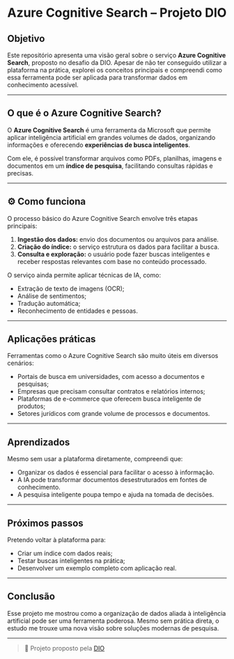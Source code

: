 # Azure Cognitive Search – Projeto DIO

## Objetivo

Este repositório apresenta uma visão geral sobre o serviço **Azure Cognitive Search**, proposto no desafio da DIO. Apesar de não ter conseguido utilizar a plataforma na prática, explorei os conceitos principais e compreendi como essa ferramenta pode ser aplicada para transformar dados em conhecimento acessível.

---

## O que é o Azure Cognitive Search?

O **Azure Cognitive Search** é uma ferramenta da Microsoft que permite aplicar inteligência artificial em grandes volumes de dados, organizando informações e oferecendo **experiências de busca inteligentes**.

Com ele, é possível transformar arquivos como PDFs, planilhas, imagens e documentos em um **índice de pesquisa**, facilitando consultas rápidas e precisas.

---

## ⚙️ Como funciona

O processo básico do Azure Cognitive Search envolve três etapas principais:

1. **Ingestão dos dados:** envio dos documentos ou arquivos para análise.
2. **Criação do índice:** o serviço estrutura os dados para facilitar a busca.
3. **Consulta e exploração:** o usuário pode fazer buscas inteligentes e receber respostas relevantes com base no conteúdo processado.

O serviço ainda permite aplicar técnicas de IA, como:

- Extração de texto de imagens (OCR);
- Análise de sentimentos;
- Tradução automática;
- Reconhecimento de entidades e pessoas.

---

## Aplicações práticas

Ferramentas como o Azure Cognitive Search são muito úteis em diversos cenários:

- Portais de busca em universidades, com acesso a documentos e pesquisas;
- Empresas que precisam consultar contratos e relatórios internos;
- Plataformas de e-commerce que oferecem busca inteligente de produtos;
- Setores jurídicos com grande volume de processos e documentos.

---

## Aprendizados

Mesmo sem usar a plataforma diretamente, compreendi que:

- Organizar os dados é essencial para facilitar o acesso à informação.
- A IA pode transformar documentos desestruturados em fontes de conhecimento.
- A pesquisa inteligente poupa tempo e ajuda na tomada de decisões.

---

## Próximos passos

Pretendo voltar à plataforma para:

- Criar um índice com dados reais;
- Testar buscas inteligentes na prática;
- Desenvolver um exemplo completo com aplicação real.

---

## Conclusão

Esse projeto me mostrou como a organização de dados aliada à inteligência artificial pode ser uma ferramenta poderosa. Mesmo sem prática direta, o estudo me trouxe uma nova visão sobre soluções modernas de pesquisa.

---

> 🔗 Projeto proposto pela [DIO](https://www.dio.me/)
